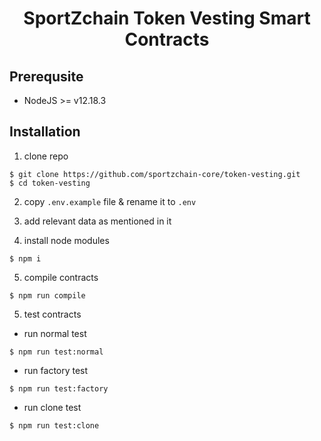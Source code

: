 <div align="center">
    <h1>
        SportZchain Token Vesting Smart Contracts
    </h1>
</div>

## Prerequsite

- NodeJS >= v12.18.3

## Installation

1. clone repo
```
$ git clone https://github.com/sportzchain-core/token-vesting.git
$ cd token-vesting
```
2. copy `.env.example` file & rename it to `.env` 

3. add relevant data as mentioned in it

4. install node modules
```
$ npm i
```
5. compile contracts
```
$ npm run compile
```
5. test contracts

- run normal test
```
$ npm run test:normal
```
- run factory test
```
$ npm run test:factory
```
- run clone test
```
$ npm run test:clone
```